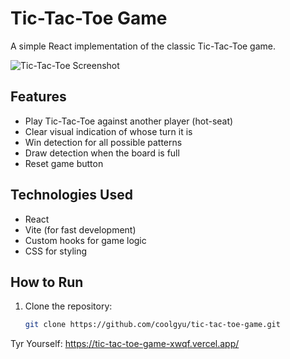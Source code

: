 # Tic-Tac-Toe Game

A simple React implementation of the classic Tic-Tac-Toe game.

![Tic-Tac-Toe Screenshot](public/screenshot.png) <!-- Add a screenshot if available -->

## Features

- Play Tic-Tac-Toe against another player (hot-seat)
- Clear visual indication of whose turn it is
- Win detection for all possible patterns
- Draw detection when the board is full
- Reset game button

## Technologies Used

- React
- Vite (for fast development)
- Custom hooks for game logic
- CSS for styling

## How to Run

1. Clone the repository:
   ```bash
   git clone https://github.com/coolgyu/tic-tac-toe-game.git

Tyr Yourself: https://tic-tac-toe-game-xwqf.vercel.app/
